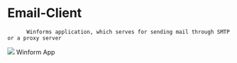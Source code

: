 #                                                  Email-Client
          Winforms application, which serves for sending mail through SMTP or a proxy server
[![](https://image.prntscr.com/image/i2kGmXAWQoyUjqfkvkEEBQ.png)](#)
Winform App
